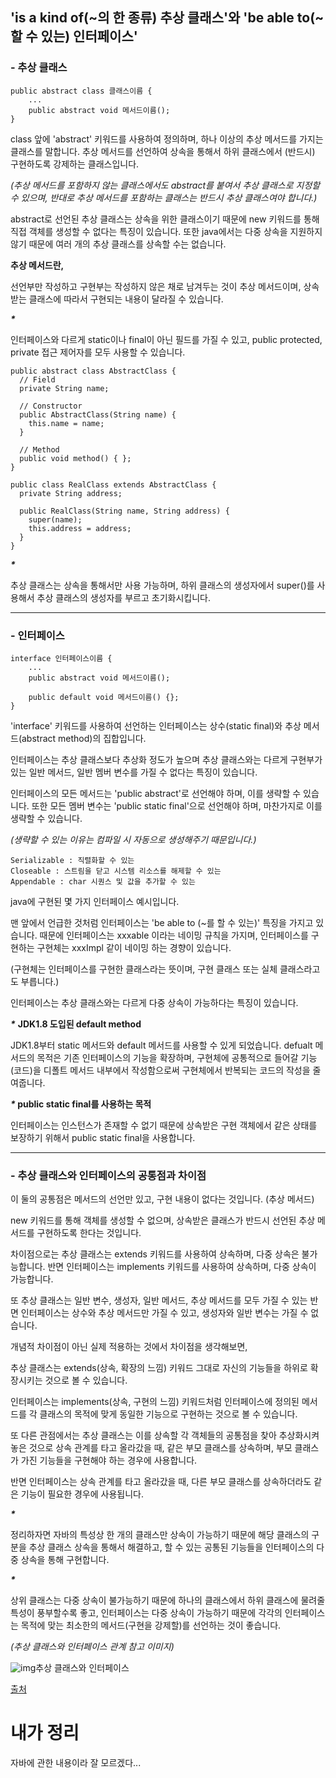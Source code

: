 ## **'is a kind of(~의 한 종류) 추상 클래스'와 'be able to(~할 수 있는) 인터페이스'**

 

 

### **- 추상 클래스**

```
public abstract class 클래스이름 {
    ...
    public abstract void 메서드이름();
}
```

class 앞에 'abstract' 키워드를 사용하여 정의하며, 하나 이상의 추상 메서드를 가지는 클래스를 말합니다. 추상 메서드를 선언하여 상속을 통해서 하위 클래스에서 (반드시) 구현하도록 강제하는 클래스입니다.

*(추상 메서드를 포함하지 않는 클래스에서도 abstract를 붙여서 추상 클래스로 지정할 수 있으며, 반대로 추상 메서드를 포함하는 클래스는 반드시 추상 클래스여야 합니다.)*

 

abstract로 선언된 추상 클래스는 상속을 위한 클래스이기 때문에 new 키워드를 통해 직접 객체를 생성할 수 없다는 특징이 있습니다. 또한 java에서는 다중 상속을 지원하지 않기 때문에 여러 개의 추상 클래스를 상속할 수는 없습니다.

 

**추상 메서드란,**

선언부만 작성하고 구현부는 작성하지 않은 채로 남겨두는 것이 추상 메서드이며, 상속받는 클래스에 따라서 구현되는 내용이 달라질 수 있습니다.

 

 

***\****

인터페이스와 다르게 static이나 final이 아닌 필드를 가질 수 있고, public protected, private 접근 제어자를 모두 사용할 수 있습니다.

 

 

```
public abstract class AbstractClass {
  // Field
  private String name;

  // Constructor 
  public AbstractClass(String name) {
    this.name = name;
  }

  // Method
  public void method() { };
}

public class RealClass extends AbstractClass {
  private String address;

  public RealClass(String name, String address) {
    super(name); 
    this.address = address;
  }
}
```

***\****

추상 클래스는 상속을 통해서만 사용 가능하며, 하위 클래스의 생성자에서 super()를 사용해서 추상 클래스의 생성자를 부르고 초기화시킵니다.

 

 

 

------

 

 

### **- 인터페이스**

```
interface 인터페이스이름 {
	...
    public abstract void 메서드이름();

    public default void 메서드이름() {};
}
```

'interface' 키워드를 사용하여 선언하는 인터페이스는 상수(static final)와 추상 메서드(abstract method)의 집합입니다.

인터페이스는 추상 클래스보다 추상화 정도가 높으며 추상 클래스와는 다르게 구현부가 있는 일반 메서드, 일반 멤버 변수를 가질 수 없다는 특징이 있습니다.



 

인터페이스의 모든 메서드는 'public abstract'로 선언해야 하며, 이를 생략할 수 있습니다. 또한 모든 멤버 변수는 'public static final'으로 선언해야 하며, 마찬가지로 이를 생략할 수 있습니다.

*(생략할 수 있는 이유는 컴파일 시 자동으로 생성해주기 때문입니다.)*

 

```
Serializable : 직렬화할 수 있는
Closeable : 스트림을 닫고 시스템 리소스를 해제할 수 있는
Appendable : char 시퀀스 및 값을 추가할 수 있는
```

java에 구현된 몇 가지 인터페이스 예시입니다.

맨 앞에서 언급한 것처럼 인터페이스는 'be able to (~를 할 수 있는)' 특징을 가지고 있습니다. 때문에 인터페이스는 xxxable 이라는 네이밍 규칙을 가지며, 인터페이스를 구현하는 구현체는 xxxImpl 같이 네이밍 하는 경향이 있습니다.

(구현체는 인터페이스를 구현한 클래스라는 뜻이며, 구현 클래스 또는 실체 클래스라고도 부릅니다.)

 

인터페이스는 추상 클래스와는 다르게 다중 상속이 가능하다는 특징이 있습니다.

 

 

***\**** **JDK1.8 도입된 default method**

JDK1.8부터 static 메서드와 default 메서드를 사용할 수 있게 되었습니다. defualt 메서드의 목적은 기존 인터페이스의 기능을 확장하며, 구현체에 공통적으로 들어갈 기능(코드)을 디폴트 메서드 내부에서 작성함으로써 구현체에서 반복되는 코드의 작성을 줄여줍니다.

 

 

***\** public static final를 사용하는 목적**

인터페이스는 인스턴스가 존재할 수 없기 때문에 상속받은 구현 객체에서 같은 상태를 보장하기 위해서 public static final을 사용합니다.

 

 

 

------

 

 

### **- 추상 클래스와 인터페이스의 공통점과 차이점**

 

이 둘의 공통점은 메서드의 선언만 있고, 구현 내용이 없다는 것입니다. (추상 메서드)

new 키워드를 통해 객체를 생성할 수 없으며, 상속받은 클래스가 반드시 선언된 추상 메서드를 구현하도록 한다는 것입니다.

 

차이점으로는 추상 클래스는 extends 키워드를 사용하여 상속하며, 다중 상속은 불가능합니다. 반면 인터페이스는 implements 키워드를 사용하여 상속하며, 다중 상속이 가능합니다.



또 추상 클래스는 일반 변수, 생성자, 일반 메서드, 추상 메서드를 모두 가질 수 있는 반면 인터페이스는 상수와 추상 메서드만 가질 수 있고, 생성자와 일반 변수는 가질 수 없습니다.

 

개념적 차이점이 아닌 실제 적용하는 것에서 차이점을 생각해보면,

추상 클래스는 extends(상속, 확장의 느낌) 키워드 그대로 자신의 기능들을 하위로 확장시키는 것으로 볼 수 있습니다.

인터페이스는 implements(상속, 구현의 느낌) 키워드처럼 인터페이스에 정의된 메서드를 각 클래스의 목적에 맞게 동일한 기능으로 구현하는 것으로 볼 수 있습니다.

 

또 다른 관점에서는 추상 클래스는 이를 상속할 각 객체들의 공통점을 찾아 추상화시켜놓은 것으로 상속 관계를 타고 올라갔을 때, 같은 부모 클래스를 상속하며, 부모 클래스가 가진 기능들을 구현해야 하는 경우에 사용합니다.

반면 인터페이스는 상속 관계를 타고 올라갔을 때, 다른 부모 클래스를 상속하더라도 같은 기능이 필요한 경우에 사용됩니다.

 

 

***\****

정리하자면 자바의 특성상 한 개의 클래스만 상속이 가능하기 때문에 해당 클래스의 구분을 추상 클래스 상속을 통해서 해결하고, 할 수 있는 공통된 기능들을 인터페이스의 다중 상속을 통해 구현합니다.

 

 

***\****

상위 클래스는 다중 상속이 불가능하기 때문에 하나의 클래스에서 하위 클래스에 물려줄 특성이 풍부할수록 좋고, 인터페이스는 다중 상속이 가능하기 때문에 각각의 인터페이스는 목적에 맞는 최소한의 메서드(구현을 강제할)를 선언하는 것이 좋습니다.

 

 

 

 

*(추상 클래스와 인터페이스 관계 참고 이미지)*



![img](https://blog.kakaocdn.net/dn/c1xDYm/btrpPGdgbSM/I9pWUKs6cnikWf5vrftNM0/img.jpg)추상 클래스와 인터페이스



 

 

 

[출처](https://wildeveloperetrain.tistory.com/112)



# 내가 정리

자바에 관한 내용이라 잘 모르겠다... 

